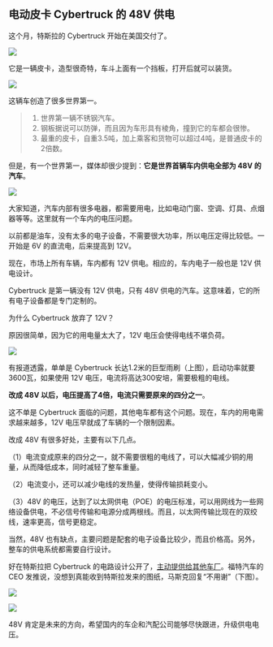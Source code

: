 ## 电动皮卡 Cybertruck 的 48V 供电

这个月，特斯拉的 Cybertruck 开始在美国交付了。

![](https://cdn.beekka.com/blogimg/asset/202312/bg2023120808.webp)

它是一辆皮卡，造型很奇特，车斗上面有一个挡板，打开后就可以装货。

![](https://cdn.beekka.com/blogimg/asset/202312/bg2023120809.webp)

这辆车创造了很多世界第一。

> 1. 世界第一辆不锈钢汽车。
> 1. 钢板据说可以防弹，而且因为车形具有棱角，撞到它的车都会很惨。
> 1. 最重的皮卡，自重3.5吨，加上乘客和货物可以超过4吨，是普通皮卡的2倍数。

但是，有一个世界第一，媒体却很少提到：**它是世界首辆车内供电全部为 48V 的汽车**。

![](https://cdn.beekka.com/blogimg/asset/202312/bg2023120810.webp)

大家知道，汽车内部有很多电器，都需要用电，比如电动门窗、空调、灯具、点烟器等等。这里就有一个车内的电压问题。

以前都是油车，没有太多的电子设备，不需要很大功率，所以电压定得比较低。一开始是 6V 的直流电，后来提高到 12V。

现在，市场上所有车辆，车内都有 12V 供电。相应的，车内电子一般也是 12V 供电设计。

Cybertruck 是第一辆没有 12V 供电，只有 48V 供电的汽车。这意味着，它的所有电子设备都是专门定制的。

为什么 Cybertruck 放弃了 12V？

原因很简单，因为它的用电量太大了，12V 电压会使得电线不堪负荷。

![](https://cdn.beekka.com/blogimg/asset/202312/bg2023120811.webp)

有报道透露，单单是 Cyber​​truck 长达1.2米的巨型雨刷（上图），启动功率就要3600瓦，如果使用 12V 电压，电流将高达300安培，需要极粗的电线。

**改成 48V 以后，电压提高了4倍，电流只需要原来的四分之一**。

这不单是 Cybertruck 面临的问题，其他电车都有这个问题。现在，车内的用电需求越来越多，12V 电压早就成了车辆的一个限制因素。

改成 48V 有很多好处，主要有以下几点。

（1）电流变成原来的四分之一，就不需要很粗的电线了，可以大幅减少铜的用量，从而降低成本，同时减轻了整车重量。

（2）电流变小，还可以减少电线的发热量，使得传输损耗变小。

（3）48V 的电压，达到了以太网供电（POE）的电压标准，可以用网线为一些网络设备供电，不必信号传输和电源分成两根线。而且，以太网传输比现在的双绞线，速率更高，信号更稳定。

当然，48V 也有缺点，主要问题是配套的电子设备比较少，而且价格高。另外，整车的供电系统都需要自行设计。

好在特斯拉把 Cybertruck 的电路设计公开了，[主动提供给其他车厂](https://electrek.co/2023/12/07/tesla-shares-48v-architecture-with-other-automakers-to-move-the-industry/)。福特汽车的 CEO 发推说，没想到真能收到特斯拉发来的图纸，马斯克回复“不用谢”（下图）。

![](https://cdn.beekka.com/blogimg/asset/202312/bg2023121203.webp)

![](https://cdn.beekka.com/blogimg/asset/202312/bg2023121204.webp)

48V 肯定是未来的方向，希望国内的车企和汽配公司能够尽快跟进，升级供电电压。